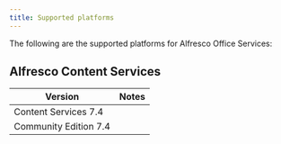 ```yaml
---
title: Supported platforms
---
```


The following are the supported platforms for Alfresco Office Services:

## Alfresco Content Services

| Version | Notes |
| ------- | ----- |
| Content Services 7.4 | |
| Community Edition 7.4 | |
